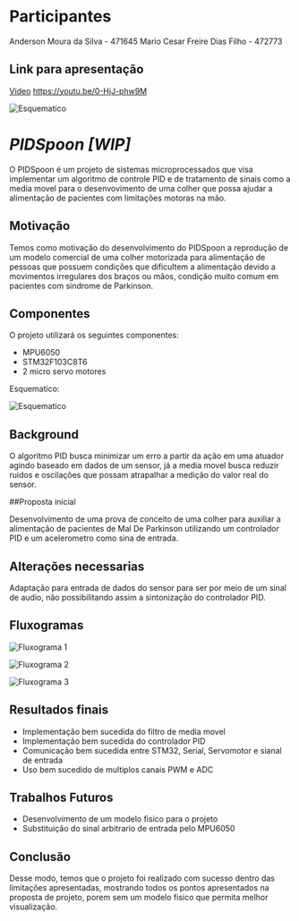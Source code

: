 # Participantes

Anderson Moura da Silva - 471645
Mario Cesar Freire Dias Filho - 472773


## Link para apresentação
[Video](https://youtu.be/0-HjJ-phw9M)
https://youtu.be/0-HjJ-phw9M

![Esquematico](https://youtu.be/0-HjJ-phw9M
)

# *PIDSpoon [WIP]*
O PIDSpoon é um projeto de sistemas microprocessados que visa implementar um algoritmo de controle PID e de tratamento de sinais como a media movel para o desenvovimento de uma colher que possa ajudar a alimentação de pacientes com limitações motoras na mão.

## Motivação

Temos como motivação do desenvolvimento do PIDSpoon a reprodução de um modelo comercial de uma colher motorizada para alimentação de pessoas que possuem condições que dificultem a alimentação devido a movimentos irregulares dos braços ou mãos, condição muito comum em pacientes com sindrome de Parkinson.

## Componentes
O projeto utilizará os seguintes componentes:
* MPU6050
* STM32F103C8T6 
* 2 micro servo motores

Esquematico:

![Esquematico](https://i.imgur.com/4bEGhgM.jpg)
## Background

O algoritmo PID busca minimizar um erro a partir da ação em uma atuador agindo baseado em dados de um sensor, já a media movel busca reduzir ruidos e oscilações que possam atrapalhar a medição do valor real do sensor.

##Proposta inicial

Desenvolvimento de uma prova de conceito de uma colher para auxiliar a alimentação de pacientes de Mal De Parkinson utilizando um controlador PID e um acelerometro como sina de entrada.

## Alterações necessarias

Adaptação para entrada de dados do sensor para ser por meio de um sinal de audio, não possibilitando assim a sintonização do controlador PID.

## Fluxogramas

![Fluxograma 1](https://i.imgur.com/9Z6MAow.jpg)

![Fluxograma 2](https://i.imgur.com/EpABNp0.jpg)

![Fluxograma 3](https://i.imgur.com/nOADsRx.jpg)


## Resultados finais

* Implementação bem sucedida do filtro de media movel
* Implementação bem sucedida do controlador PID
* Comunicação bem sucedida entre STM32, Serial, Servomotor e sianal de entrada
* Uso bem sucedido de multiplos canais PWM e ADC

## Trabalhos Futuros

* Desenvolvimento de um modelo fisico para o projeto
* Substituição do sinal arbitrario de entrada pelo MPU6050

## Conclusão

Desse modo, temos que o projeto foi realizado com sucesso dentro das limitações apresentadas, mostrando todos os pontos apresentados na proposta de projeto, porem sem um modelo fisico que permita melhor visualização.



